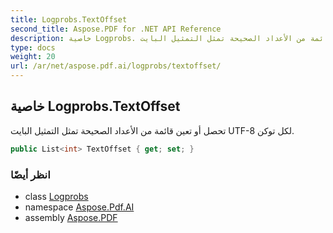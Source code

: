 ```yaml
---
title: Logprobs.TextOffset
second_title: Aspose.PDF for .NET API Reference
description: خاصية Logprobs. تحصل أو تعين قائمة من الأعداد الصحيحة تمثل التمثيل البايت UTF8 لكل توكن
type: docs
weight: 20
url: /ar/net/aspose.pdf.ai/logprobs/textoffset/
---
```

## خاصية Logprobs.TextOffset

تحصل أو تعين قائمة من الأعداد الصحيحة تمثل التمثيل البايت UTF-8 لكل توكن.

```csharp
public List<int> TextOffset { get; set; }
```

### انظر أيضًا

* class [Logprobs](../)
* namespace [Aspose.Pdf.AI](../../../aspose.pdf.ai/)
* assembly [Aspose.PDF](../../../)